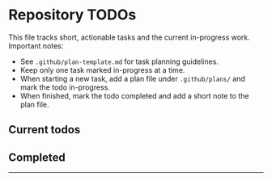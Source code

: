 # Repository TODOs

This file tracks short, actionable tasks and the current in-progress work.
Important notes:

- See `.github/plan-template.md` for task planning guidelines.
- Keep only one task marked in-progress at a time.
- When starting a new task, add a plan file under `.github/plans/` and mark the todo in-progress.
- When finished, mark the todo completed and add a short note to the plan file.

## Current todos

## Completed

---
